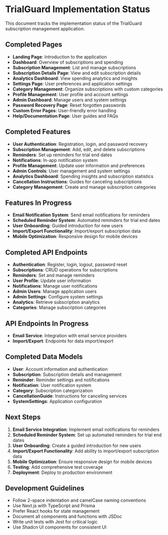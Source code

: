 # TrialGuard Implementation Status

This document tracks the implementation status of the TrialGuard subscription management application.

## Completed Pages

- **Landing Page**: Introduction to the application
- **Dashboard**: Overview of subscriptions and spending
- **Subscription Management**: List and manage subscriptions
- **Subscription Details Page**: View and edit subscription details
- **Analytics Dashboard**: View spending analytics and insights
- **Settings Page**: User preferences and application settings
- **Category Management**: Organize subscriptions with custom categories
- **Profile Management**: User profile and account settings
- **Admin Dashboard**: Manage users and system settings
- **Password Recovery Page**: Reset forgotten passwords
- **Custom Error Pages**: User-friendly error handling
- **Help/Documentation Page**: User guides and FAQs

## Completed Features

- **User Authentication**: Registration, login, and password recovery
- **Subscription Management**: Add, edit, and delete subscriptions
- **Reminders**: Set up reminders for trial end dates
- **Notifications**: In-app notification system
- **Profile Management**: Update user information and preferences
- **Admin Controls**: User management and system settings
- **Analytics Dashboard**: Spending insights and subscription statistics
- **Cancellation Instructions**: Guides for canceling subscriptions
- **Category Management**: Create and manage subscription categories

## Features In Progress

- **Email Notification System**: Send email notifications for reminders
- **Scheduled Reminder System**: Automated reminders for trial end dates
- **User Onboarding**: Guided introduction for new users
- **Import/Export Functionality**: Import/export subscription data
- **Mobile Optimization**: Responsive design for mobile devices

## Completed API Endpoints

- **Authentication**: Register, login, logout, password reset
- **Subscriptions**: CRUD operations for subscriptions
- **Reminders**: Set and manage reminders
- **User Profile**: Update user information
- **Notifications**: Manage user notifications
- **Admin Users**: Manage application users
- **Admin Settings**: Configure system settings
- **Analytics**: Retrieve subscription analytics
- **Categories**: Manage subscription categories

## API Endpoints In Progress

- **Email Service**: Integration with email service providers
- **Import/Export**: Endpoints for data import/export

## Completed Data Models

- **User**: Account information and authentication
- **Subscription**: Subscription details and management
- **Reminder**: Reminder settings and notifications
- **Notification**: User notification system
- **Category**: Subscription categorization
- **CancellationGuide**: Instructions for canceling services
- **SystemSettings**: Application configuration

## Next Steps

1. **Email Service Integration**: Implement email notifications for reminders
2. **Scheduled Reminder System**: Set up automated reminders for trial end dates
3. **User Onboarding**: Create a guided introduction for new users
4. **Import/Export Functionality**: Add ability to import/export subscription data
5. **Mobile Optimization**: Ensure responsive design for mobile devices
6. **Testing**: Add comprehensive test coverage
7. **Deployment**: Deploy to production environment

## Development Guidelines

- Follow 2-space indentation and camelCase naming conventions
- Use Next.js with TypeScript and Prisma
- Prefer React hooks for state management
- Document all components and functions with JSDoc
- Write unit tests with Jest for critical logic
- Use Shadcn UI components for consistent UI

